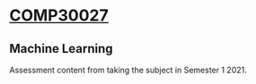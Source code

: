 # [COMP30027](https://handbook.unimelb.edu.au/2020/subjects/comp30027)
## Machine Learning
Assessment content from taking the subject in Semester 1 2021.
